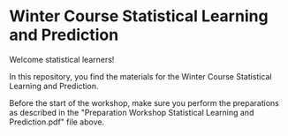 Winter Course Statistical Learning and Prediction
========================================================

Welcome statistical learners!

In this repository, you find the materials for the Winter Course Statistical Learning and Prediction.

Before the start of the workshop, make sure you perform the preparations as described in the "Preparation Workshop Statistical Learning and Prediction.pdf" file above.
